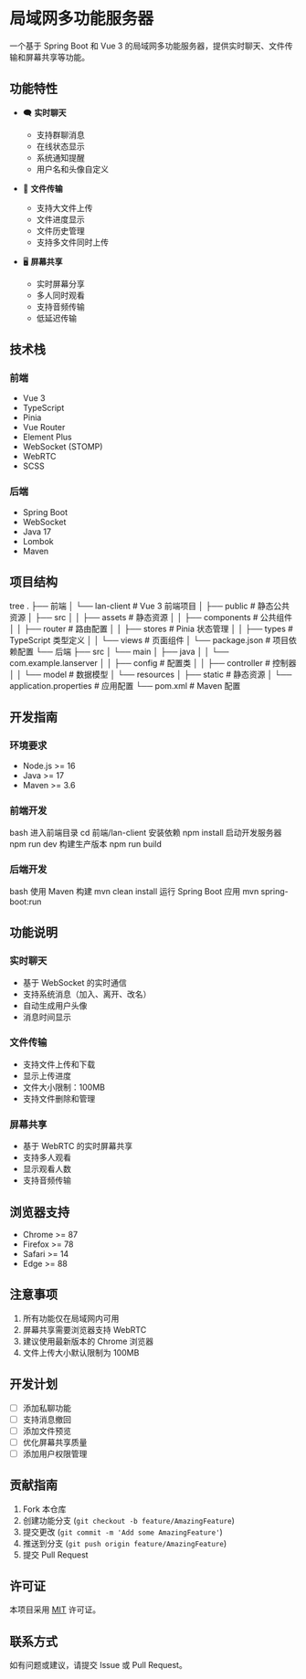 # 局域网多功能服务器

一个基于 Spring Boot 和 Vue 3 的局域网多功能服务器，提供实时聊天、文件传输和屏幕共享等功能。

## 功能特性

- 🗨️ **实时聊天**
  - 支持群聊消息
  - 在线状态显示
  - 系统通知提醒
  - 用户名和头像自定义

- 📁 **文件传输**
  - 支持大文件上传
  - 文件进度显示
  - 文件历史管理
  - 支持多文件同时上传

- 🖥️ **屏幕共享**
  - 实时屏幕分享
  - 多人同时观看
  - 支持音频传输
  - 低延迟传输

## 技术栈

### 前端
- Vue 3
- TypeScript
- Pinia
- Vue Router
- Element Plus
- WebSocket (STOMP)
- WebRTC
- SCSS

### 后端
- Spring Boot
- WebSocket
- Java 17
- Lombok
- Maven

## 项目结构 
tree
.
├── 前端
│ └── lan-client # Vue 3 前端项目
│ ├── public # 静态公共资源
│ ├── src
│ │ ├── assets # 静态资源
│ │ ├── components # 公共组件
│ │ ├── router # 路由配置
│ │ ├── stores # Pinia 状态管理
│ │ ├── types # TypeScript 类型定义
│ │ └── views # 页面组件
│ └── package.json # 项目依赖配置
└── 后端
├── src
│ └── main
│ ├── java
│ │ └── com.example.lanserver
│ │ ├── config # 配置类
│ │ ├── controller # 控制器
│ │ └── model # 数据模型
│ └── resources
│ ├── static # 静态资源
│ └── application.properties # 应用配置
└── pom.xml # Maven 配置

## 开发指南

### 环境要求

- Node.js >= 16
- Java >= 17
- Maven >= 3.6

### 前端开发
bash
进入前端目录
cd 前端/lan-client
安装依赖
npm install
启动开发服务器
npm run dev
构建生产版本
npm run build

### 后端开发
bash
使用 Maven 构建
mvn clean install
运行 Spring Boot 应用
mvn spring-boot:run

## 功能说明

### 实时聊天
- 基于 WebSocket 的实时通信
- 支持系统消息（加入、离开、改名）
- 自动生成用户头像
- 消息时间显示

### 文件传输
- 支持文件上传和下载
- 显示上传进度
- 文件大小限制：100MB
- 支持文件删除和管理

### 屏幕共享
- 基于 WebRTC 的实时屏幕共享
- 支持多人观看
- 显示观看人数
- 支持音频传输

## 浏览器支持

- Chrome >= 87
- Firefox >= 78
- Safari >= 14
- Edge >= 88

## 注意事项

1. 所有功能仅在局域网内可用
2. 屏幕共享需要浏览器支持 WebRTC
3. 建议使用最新版本的 Chrome 浏览器
4. 文件上传大小默认限制为 100MB

## 开发计划

- [ ] 添加私聊功能
- [ ] 支持消息撤回
- [ ] 添加文件预览
- [ ] 优化屏幕共享质量
- [ ] 添加用户权限管理

## 贡献指南

1. Fork 本仓库
2. 创建功能分支 (`git checkout -b feature/AmazingFeature`)
3. 提交更改 (`git commit -m 'Add some AmazingFeature'`)
4. 推送到分支 (`git push origin feature/AmazingFeature`)
5. 提交 Pull Request

## 许可证

本项目采用 [MIT](LICENSE) 许可证。

## 联系方式

如有问题或建议，请提交 Issue 或 Pull Request。